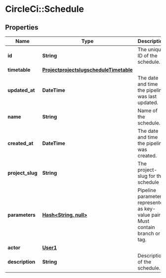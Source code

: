 # CircleCi::Schedule

## Properties
Name | Type | Description | Notes
------------ | ------------- | ------------- | -------------
**id** | **String** | The unique ID of the schedule. | 
**timetable** | [**ProjectprojectslugscheduleTimetable**](ProjectprojectslugscheduleTimetable.md) |  | 
**updated_at** | **DateTime** | The date and time the pipeline was last updated. | 
**name** | **String** | Name of the schedule. | 
**created_at** | **DateTime** | The date and time the pipeline was created. | 
**project_slug** | **String** | The project-slug for the schedule | 
**parameters** | [**Hash&lt;String, null&gt;**](.md) | Pipeline parameters represented as key-value pairs. Must contain branch or tag. | 
**actor** | [**User1**](User1.md) |  | 
**description** | **String** | Description of the schedule. | 

